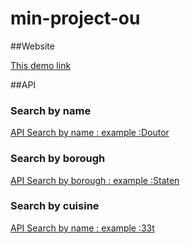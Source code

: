 # min-project-ou

##Website

[This demo link](http://ec2-100-25-24-219.compute-1.amazonaws.com:8099)

##API

### Search by name
[API Search by name : example :Doutor](http://ec2-100-25-24-219.compute-1.amazonaws.com:8099/api/restaurant/name/Doutor)

### Search by borough
[API Search by borough : example :Staten](http://ec2-100-25-24-219.compute-1.amazonaws.com:8099/api/restaurant/name/Staten)

### Search by cuisine
[API Search by name : example :33t](http://ec2-100-25-24-219.compute-1.amazonaws.com:8099/api/restaurant/cuisine/33t)
